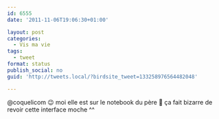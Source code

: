 ```yaml
---
id: 6555
date: '2011-11-06T19:06:30+01:00'

layout: post
categories:
  - Vis ma vie
tags:
  - tweet
format: status
publish_social: no
guid: 'http://tweets.local/?birdsite_tweet=133258976564482048'

---
```


@coquelicom 😉 moi elle est sur le notebook du père 🙂 ça fait bizarre de revoir cette interface moche ^^